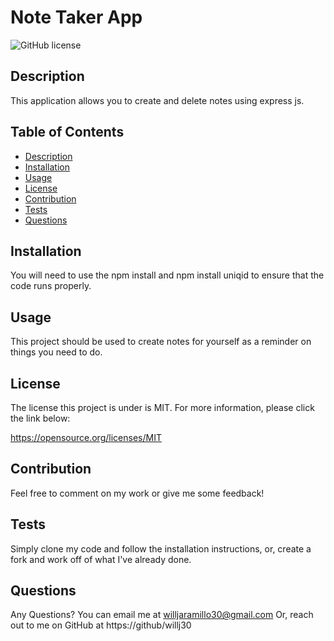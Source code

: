 # Note Taker App
  
  ![GitHub license](https://img.shields.io/badge/license-MIT-blue.svg)
 

  ## Description
  This application allows you to create and delete notes using express js.
  
  ## Table of Contents
  * [Description](#description)
  * [Installation](#installation)
  * [Usage](#usage)
  * [License](#license)
  * [Contribution](#contribution)
  * [Tests](#tests)
  * [Questions](#questions)
  

  ## Installation
  You will need to use the npm install and npm install uniqid to ensure that the code runs properly.
  
  ## Usage
  This project should be used to create notes for yourself as a reminder on things you need to do.

  ## License
  The license this project is under is MIT. For more information, please click the link below:

  https://opensource.org/licenses/MIT
  
  ## Contribution
  Feel free to comment on my work or give me some feedback!
  
  ## Tests
  Simply clone my code and follow the installation instructions, or, create a fork and work off of what I've already done.
  
  ## Questions
  Any Questions? You can email me at willjaramillo30@gmail.com
  Or, reach out to me on GitHub at https://github/willj30
